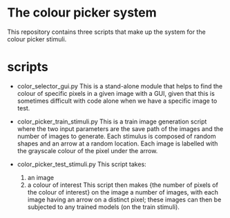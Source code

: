 # The colour picker system 
This repository contains three scripts that make up the system for the colour picker stimuli.

# scripts
- color_selector_gui.py
    This is a stand-alone module that helps to find the colour of specific pixels in a given image with a GUI, given that this is sometimes difficult with code alone when we have a specific image to test.

- color_picker_train_stimuli.py
    This is a train image generation script where the two input parameters are the save path of the images and the number of images to generate. Each stimulus is composed of random shapes and an arrow at a random location. Each image is labelled with the grayscale colour of the pixel under the arrow.

- color_picker_test_stimuli.py
    This script takes:
    1. an image
    2. a colour of interest
    This script then makes {the number of pixels of the colour of interest} on the image a number of images, with each image having an arrow on a distinct pixel; these images can then be subjected to any trained models (on the train stimuli).